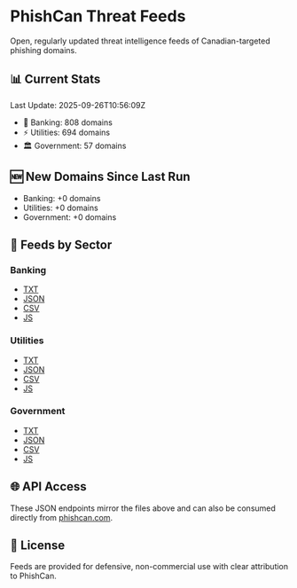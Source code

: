 # PhishCan Threat Feeds

Open, regularly updated threat intelligence feeds of Canadian-targeted phishing domains.

## 📊 Current Stats
Last Update: 2025-09-26T10:56:09Z

- 🏦 Banking: 808 domains
- ⚡ Utilities: 694 domains
- 🏛️ Government: 57 domains

## 🆕 New Domains Since Last Run
- Banking: +0 domains
- Utilities: +0 domains
- Government: +0 domains


## 📂 Feeds by Sector
### Banking
- [TXT](data/banking/canadian_bank_phishing_domains.txt)
- [JSON](api/banking/comprehensive_banking_phishing_domains.json)
- [CSV](api/banking/comprehensive_banking_phishing_domains.csv)
- [JS](api/banking/comprehensive_banking_phishing_domains.js)

### Utilities
- [TXT](data/utilities/canadian_utilities_phishing_domains.txt)
- [JSON](api/utilities/comprehensive_utilities_phishing_domains.json)
- [CSV](api/utilities/comprehensive_utilities_phishing_domains.csv)
- [JS](api/utilities/comprehensive_utilities_phishing_domains.js)

### Government
- [TXT](data/government/canadian_government_phishing_domains.txt)
- [JSON](api/government/comprehensive_government_phishing_domains.json)
- [CSV](api/government/comprehensive_government_phishing_domains.csv)
- [JS](api/government/comprehensive_government_phishing_domains.js)

## 🌐 API Access
These JSON endpoints mirror the files above and can also be consumed directly from [phishcan.com](https://phishcan.com/api-docs).

## 📜 License
Feeds are provided for defensive, non-commercial use with clear attribution to PhishCan.
